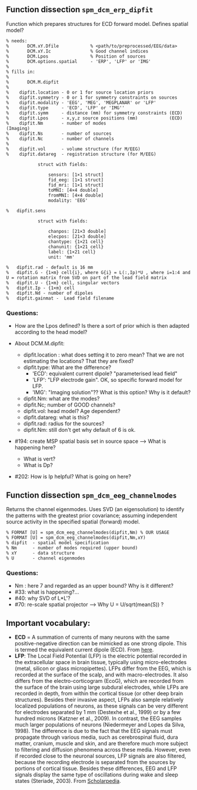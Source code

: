 ## Function dissection `spm_dcm_erp_dipfit`

Function which prepares structures for ECD forward model. Defines spatial model?

```
% needs:
%       DCM.xY.Dfile 			% <path/to/preprocessed/EEG/data>
%       DCM.xY.Ic				% Good channel indices
%       DCM.Lpos				% Position of sources
%       DCM.options.spatial     - 'ERP', 'LFP' or 'IMG'
%
% fills in:
%
%       DCM.M.dipfit
%
%    dipfit.location - 0 or 1 for source location priors
%    dipfit.symmetry - 0 or 1 for symmetry constraints on sources
%    dipfit.modality - 'EEG', 'MEG', 'MEGPLANAR' or 'LFP'
%    dipfit.type     - 'ECD', 'LFP' or 'IMG''
%    dipfit.symm     - distance (mm) for symmetry constraints (ECD)
%    dipfit.Lpos     - x,y,z source positions (mm)            (ECD)
%    dipfit.Nm       - number of modes                        (Imaging)
%    dipfit.Ns       - number of sources
%    dipfit.Nc       - number of channels
%
%    dipfit.vol      - volume structure (for M/EEG)
%    dipfit.datareg  - registration structure (for M/EEG)

  			struct with fields:

     			sensors: [1×1 struct]
     			fid_eeg: [1×1 struct]
     			fid_mri: [1×1 struct]
       			toMNI: [4×4 double]
     			fromMNI: [4×4 double]
    			modality: 'EEG'

%	dipfit.sens

  			struct with fields:

     			chanpos: [21×3 double]
     			elecpos: [21×3 double]
    			chantype: {1×21 cell}
    			chanunit: {1×21 cell}
       			label: {1×21 cell}
        		unit: 'mm'

%	dipfit.rad - default is 16 mm
% 	dipfit.G - {1×m} cell{i}, where G{i} = L(:,Ip)*U , where i=1:4 and U = rotation matrix from SVD on part of the lead field matrix
% 	dipfit.U - {1×m} cell, singular vectors
% 	dipfit.Ip - {1×m} cell
% 	dipfit.Nd - number of dipoles
% 	dipfit.gainmat -  Lead field filename

```

### Questions:
- How are the Lpos defined? Is there a sort of prior which is then adapted according to the head model?

- About DCM.M.dipfit:
	- dipfit.location : what does setting it to zero mean? That we are not estimating the locations? That they are fixed?
	- dipfit.type: What are the difference?
		- 'ECD': equivalent current dipole? "parameterised lead field"
		- 'LFP': "LFP electrode gain". OK, so specific forward model for LFP.
		- 'IMG': "Imaging solution"?? What is this option? Why is it default?
	- dipfit.Nm: what are the modes?
	- dipfit.Nc; number of GOOD channels?
	- dipfit.vol: head model? Age dependent?
	- dipfit.datareg: what is this?
	- dipfit.rad: radius for the sources?
	- dipfit.Nm: still don't get why default of 6 is ok.
- #194: create MSP spatial basis set in source space --> What is happening here?
	- What is vert?
	- What is Dp?
- #202: How is Ip helpful? What is going on here?



## Function dissection `spm_dcm_eeg_channelmodes`
Returns the channel eigenmodes.
Uses SVD (an eigensolution) to identify the patterns with the greatest prior covariance; assuming independent source activity in the specified spatial (forward) model. 

```
% FORMAT [U] = spm_dcm_eeg_channelmodes(dipfit,Nm) % OUR USAGE
% FORMAT [U] = spm_dcm_eeg_channelmodes(dipfit,Nm,xY)
% dipfit  - spatial model specification
% Nm      - number of modes required (upper bound)
% xY      - data structure
% U       - channel eigenmodes
```

### Questions:

- Nm : here 7 and regarded as an upper bound? Why is it different?
- #33: what is happening?...
- #40: why SVD of L*L'?
- #70: re-scale spatial projector --> Why U = U/sqrt(mean(S)) ?


## Important vocabulary:
- **ECD** = A summation of currents of many neurons with the same positive-negative direction can be mimicked as one strong dipole. This is termed the equivalent current dipole (ECD). From [here](https://link.springer.com/referenceworkentry/10.1007%2F978-3-540-29805-2_1361).
- **LFP**: The Local Field Potential (LFP) is the electric potential recorded in the extracellular space in brain tissue, typically using micro-electrodes (metal, silicon or glass micropipettes). LFPs differ from the EEG, which is recorded at the surface of the scalp, and with macro-electrodes. It also differs from the electro-corticogram (EcoG), which are recorded from the surface of the brain using large subdural electrodes, while LFPs are recorded in depth, from within the cortical tissue (or other deep brain structures).
Besides their invasive aspect, LFPs also sample relatively localized populations of neurons, as these signals can be very different for electrodes separated by 1 mm (Destexhe et al., 1999) or by a few hundred microns (Katzner et al., 2009). In contrast, the EEG samples much larger populations of neurons (Niedermeyer and Lopes da Silva, 1998). The difference is due to the fact that the EEG signals must propagate through various media, such as cerebrospinal fluid, dura matter, cranium, muscle and skin, and are therefore much more subject to filtering and diffusion phenomena across these media. However, even if recorded close to the neuronal sources, LFP signals are also filtered, because the recording electrode is separated from the sources by portions of cortical tissue. Besides these differences, EEG and LFP signals display the same type of oscillations during wake and sleep states (Steriade, 2003). From [Scholarpedia](http://scholarpedia.org/article/Local_field_potential).